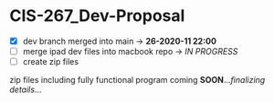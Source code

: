 # CIS-267_Dev-Proposal

- [x] dev branch merged into main -> **26-2020-11 22:00**
- [ ] merge ipad dev files into macbook repo -> *IN PROGRESS*
- [ ] create zip files

zip files including fully functional program coming **SOON**...*finalizing details*...
